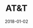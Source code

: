 ---
layout: site
title: "AT&T"
date: 2018-01-02
categories: [fortune-500]
version: 1.2.32
major: 1
minor: 2
patch: 32
slug: att
link: https://www.att.com/
permalink: /sites/:slug
---